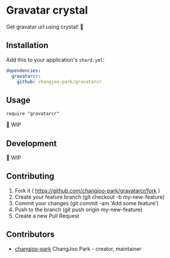 # Gravatar crystal

Get gravatar url using crystal! 🔮

## Installation

Add this to your application's `shard.yml`:

```yaml
dependencies:
  gravatarcr:
    github: changjoo-park/gravatarcr
```

## Usage

```crystal
require "gravatarcr"
```

:construction: WIP

## Development

:construction: WIP

## Contributing

1. Fork it ( https://github.com/changjoo-park/gravatarcr/fork )
2. Create your feature branch (git checkout -b my-new-feature)
3. Commit your changes (git commit -am 'Add some feature')
4. Push to the branch (git push origin my-new-feature)
5. Create a new Pull Request

## Contributors

- [changjoo-park](https://github.com/changjoo-park) ChangJoo Park - creator, maintainer
